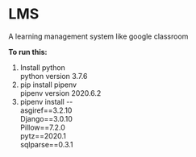 # LMS
  
A learning management system like google classroom  
  
**To run this:**  
  
1. Install python  
   python version 3.7.6  
2. pip install pipenv  
   pipenv version 2020.6.2  
3. pipenv install --  
   asgiref==3.2.10  
   Django==3.0.10  
   Pillow==7.2.0  
   pytz==2020.1  
   sqlparse==0.3.1  
